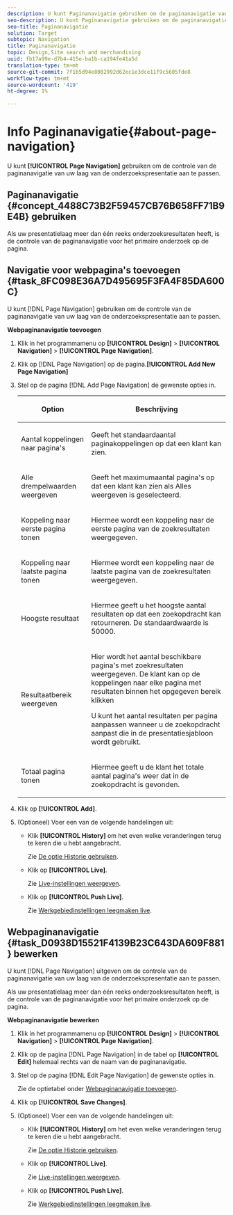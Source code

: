```yaml
---
description: U kunt Paginanavigatie gebruiken om de paginanavigatie van uw laag van de onderzoekspresentatie aan te passen.
seo-description: U kunt Paginanavigatie gebruiken om de paginanavigatie van uw laag van de onderzoekspresentatie aan te passen.
seo-title: Paginanavigatie
solution: Target
subtopic: Navigation
title: Paginanavigatie
topic: Design,Site search and merchandising
uuid: fb17a99e-d7b4-415e-ba1b-ca194fe41a5d
translation-type: tm+mt
source-git-commit: 7f1b5d94e8002992d62ec1e3dce11f9c5605fde8
workflow-type: tm+mt
source-wordcount: '419'
ht-degree: 1%

---
```



# Info Paginanavigatie{#about-page-navigation}

U kunt **[!UICONTROL Page Navigation]** gebruiken om de controle van de paginanavigatie van uw laag van de onderzoekspresentatie aan te passen.

## Paginanavigatie {#concept_4488C73B2F59457CB76B658FF71B9E4B} gebruiken

Als uw presentatielaag meer dan één reeks onderzoeksresultaten heeft, is de controle van de paginanavigatie voor het primaire onderzoek op de pagina.

## Navigatie voor webpagina&#39;s toevoegen {#task_8FC098E36A7D495695F3FA4F85DA600C}

U kunt [!DNL Page Navigation] gebruiken om de controle van de paginanavigatie van uw laag van de onderzoekspresentatie aan te passen.

<!-- 

t_configuring_web_page_navigation.xml

 -->

**Webpaginanavigatie toevoegen**

1. Klik in het programmamenu op **[!UICONTROL Design]** > **[!UICONTROL Navigation]** > **[!UICONTROL Page Navigation]**.
1. Klik op [!DNL Page Navigation] op de pagina.**[!UICONTROL Add New Page Navigation]**
1. Stel op de pagina [!DNL Add Page Navigation] de gewenste opties in.

   <!-- 
   r_page_navigation_options.xml
   -->

   <table> 
    <thead> 
      <tr> 
      <th colname="col1" class="entry"> <p>Option </p> </th> 
      <th colname="col2" class="entry"> <p>Beschrijving </p> </th> 
      </tr> 
    </thead>
    <tbody> 
      <tr> 
      <td colname="col1"> <p>Aantal koppelingen naar pagina's </p> </td> 
      <td colname="col2"> <p> Geeft het standaardaantal paginakoppelingen op dat een klant kan zien. </p> </td> 
      </tr> 
      <tr> 
      <td colname="col1"> <p>Alle drempelwaarden weergeven </p> </td> 
      <td colname="col2"> <p>Geeft het maximumaantal pagina's op dat een klant kan zien als <span class="uicontrol"> Alles weergeven</span> is geselecteerd. </p> </td> 
      </tr> 
      <tr> 
      <td colname="col1"> <p>Koppeling naar eerste pagina tonen </p> </td> 
      <td colname="col2"> <p>Hiermee wordt een koppeling naar de eerste pagina van de zoekresultaten weergegeven. </p> </td> 
      </tr> 
      <tr> 
      <td colname="col1"> <p>Koppeling naar laatste pagina tonen </p> </td> 
      <td colname="col2"> <p> Hiermee wordt een koppeling naar de laatste pagina van de zoekresultaten weergegeven. </p> </td> 
      </tr> 
      <tr> 
      <td colname="col1"> <p>Hoogste resultaat </p> </td> 
      <td colname="col2"> <p>Hiermee geeft u het hoogste aantal resultaten op dat een zoekopdracht kan retourneren. De standaardwaarde is 50000. </p> </td> 
      </tr> 
      <tr> 
      <td colname="col1"> <p>Resultaatbereik weergeven </p> </td> 
      <td colname="col2"> <p>Hier wordt het aantal beschikbare pagina's met zoekresultaten weergegeven. De klant kan op de koppelingen naar elke pagina met resultaten binnen het opgegeven bereik klikken </p> <p> U kunt het aantal resultaten per pagina aanpassen wanneer u de zoekopdracht aanpast die in de presentatiesjabloon wordt gebruikt. </p> </td> 
      </tr> 
      <tr> 
      <td colname="col1"> <p>Totaal pagina tonen </p> </td> 
      <td colname="col2"> <p>Hiermee geeft u de klant het totale aantal pagina's weer dat in de zoekopdracht is gevonden. </p> </td> 
      </tr> 
    </tbody> 
    </table>

1. Klik op **[!UICONTROL Add]**.
1. (Optioneel) Voer een van de volgende handelingen uit:

   * Klik **[!UICONTROL History]** om het even welke veranderingen terug te keren die u hebt aangebracht.

      Zie [De optie Historie gebruiken](../t-using-the-history-option.md#task_70DD3F87A67242BBBD2CB27156F43002).

   * Klik op **[!UICONTROL Live]**.

      Zie [Live-instellingen weergeven](../c-about-staging.md#task_401A0EBDB5DB4D4CA933CBA7BECDC10F).

   * Klik op **[!UICONTROL Push Live]**.

      Zie [Werkgebiedinstellingen leegmaken live](../c-about-staging.md#task_44306783B4C0408AAA58B471DAF2D9A4).

## Webpaginanavigatie {#task_D0938D15521F4139B23C643DA609F881} bewerken

U kunt [!DNL Page Navigation] uitgeven om de controle van de paginanavigatie van uw laag van de onderzoekspresentatie aan te passen.

<!-- 

t_editing_web_page_navigation.xml

 -->

Als uw presentatielaag meer dan één reeks onderzoeksresultaten heeft, is de controle van de paginanavigatie voor het primaire onderzoek op de pagina.

**Webpaginanavigatie bewerken**

1. Klik in het programmamenu op **[!UICONTROL Design]** > **[!UICONTROL Navigation]** > **[!UICONTROL Page Navigation]**.
1. Klik op de pagina [!DNL Page Navigation] in de tabel op **[!UICONTROL Edit]** helemaal rechts van de naam van de paginanavigatie.
1. Stel op de pagina [!DNL Edit Page Navigation] de gewenste opties in.

   Zie de optietabel onder [Webpaginanavigatie toevoegen](../c-about-design-menu/c-about-page-navigation.md#task_8FC098E36A7D495695F3FA4F85DA600C).
1. Klik op **[!UICONTROL Save Changes]**.
1. (Optioneel) Voer een van de volgende handelingen uit:

   * Klik **[!UICONTROL History]** om het even welke veranderingen terug te keren die u hebt aangebracht.

      Zie [De optie Historie gebruiken](../t-using-the-history-option.md#task_70DD3F87A67242BBBD2CB27156F43002).

   * Klik op **[!UICONTROL Live]**.

      Zie [Live-instellingen weergeven](../c-about-staging.md#task_401A0EBDB5DB4D4CA933CBA7BECDC10F).

   * Klik op **[!UICONTROL Push Live]**.

      Zie [Werkgebiedinstellingen leegmaken live](../c-about-staging.md#task_44306783B4C0408AAA58B471DAF2D9A4).

